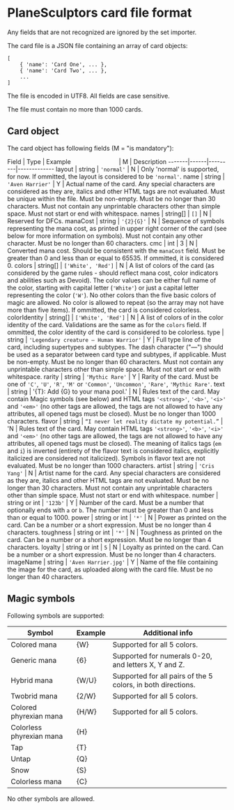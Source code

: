 # PlaneSculptors card file format
Any fields that are not recognized are ignored by the set importer.

The card file is a JSON file containing an array of card objects:
```
[
	{ 'name': 'Card One', ... },
    { 'name': 'Card Two', ... },
    ...
]
```
The file is encoded in UTF8. All fields are case sensitive.

The file must contain no more than 1000 cards.

## Card object
The card object has following fields (M = "is mandatory"):

Field | Type | Example&nbsp;&nbsp;&nbsp;&nbsp;&nbsp;&nbsp;&nbsp;&nbsp;&nbsp;&nbsp;&nbsp;&nbsp;&nbsp;&nbsp;&nbsp;&nbsp;&nbsp;&nbsp;&nbsp;&nbsp;&nbsp;&nbsp;&nbsp;&nbsp;&nbsp;&nbsp;&nbsp;&nbsp;| M | Description 
-------|------|---------|-------------
layout | string | `'normal'` | N |  Only 'normal' is supported, for now. If ommitted, the layout is considered to be `'normal'`.
name | string | `'Aven Harrier'` | Y | Actual name of the card. Any special characters are considered as they are, italics and other HTML tags are not evaluated. Must be unique within the file. Must be non-empty. Must be no longer than 30 characters. Must not contain any unprintable characters other than simple space. Must not start or end with whitespace. 
names | string[] | `[]` | N | Reserved for DFCs.
manaCost | string | `'{2}{G}'` | N | Sequence of symbols representing the mana cost, as printed in upper right corner of the card (see below for more information on symbols). Must not contain any other character. Must be no longer than 60 characters.
cmc | int | 3 | N | Converted mana cost. Should be consistent with the `manaCost` field. Must be greater than 0 and less than or equal to 65535. If ommitted, it is considered 0.
colors | string[] | `['White', 'Red']` | N | A list of colors of the card (as considered by the game rules - should reflect mana cost, color indicators and abilities such as Devoid). The color values can be either full name of the color, starting with capital letter (`'White'`) or just a capital letter representing the color (`'W'`). No other colors than the five basic colors of magic are allowed. No color is allowed to repeat (so the array may not have more than five items). If ommitted, the card is considered colorless.
colorIdentity | string[] | `['White', 'Red']` | N | A list of colors of in the color identity of the card. Validations are the same as for the `colors` field. If ommitted, the color identity of the card is considered to be colorless.
type | string | `'Legendary creature — Human Warrior'` | Y | Full type line of the card, including supertypes and subtypes. The dash character ("—") should be used as a separator between card type and subtypes, if applicable. Must be non-empty. Must be no longer than 60 characters. Must not contain any unprintable characters other than simple space. Must not start or end with whitespace.
rarity | string | `'Mythic Rare'` | Y | Rarity of the card. Must be one of `'C'`, `'U'`, `'R'`, `'M'` or `'Common'`, `'Uncommon'`, `'Rare'`, `'Mythic Rare'`.
text | string | '{T}: Add {G} to your mana pool.' | N | Rules text of the card. May contain Magic symbols (see below) and HTML tags `'<strong>'`, `'<b>'`, `'<i>'` and `'<em>'` (no other tags are allowed, the tags are not allowed to have any attributes, all opened tags must be closed). Must be no longer than 1000 characters.
flavor | string | `“I never let reality dictate my potential.”` | 'N | Rules text of the card. May contain HTML tags `'<strong>'`, `'<b>'`, `'<i>'` and `'<em>'` (no other tags are allowed, the tags are not allowed to have any attributes, all opened tags must be closed). The meaning of italics tags (`em` and `i`) is inverted (entirety of the flavor text is considered italics, explicitly italicized are considered not italicized). Symbols in flavor text are not evaluated. Must be no longer than 1000 characters.
artist | string | `'Cris Yang'` | N | Artist name for the card. Any special characters are considered as they are, italics and other HTML tags are not evaluated. Must be no longer than 30 characters. Must not contain any unprintable characters other than simple space. Must not start or end with whitespace.
number | string or int | `'123b'` | Y | Number of the card. Must be a number that optionally ends with `a` or `b`. The number must be greater than 0 and less than or equal to 1000.
power | string or int | `'*'` | N | Power as printed on the card. Can be a number or a short expression. Must be no longer than 4 characters.
toughness | string or int | `'*'` | N | Toughness as printed on the card. Can be a number or a short expression. Must be no longer than 4 characters.
loyalty | string or int | `5` | N | Loyalty as printed on the card. Can be a number or a short expression. Must be no longer than 4 characters.
imageName | string | `'Aven Harrier.jpg'` | Y | Name of the file containing the image for the card, as uploaded along with the card file. Must be no longer than 40 characters.

## Magic symbols
Following symbols are supported:

Symbol | Example | Additional info
-------|---------|-----------------
Colored mana | {W} | Supported for all 5 colors.
Generic mana | {6} | Supported for numerals 0-20, and letters X, Y and Z.
Hybrid mana | {W/U} | Supported for all pairs of the 5 colors, in both directions.
Twobrid mana | {2/W} | Supported for all 5 colors.
Colored phyrexian mana | {H/W} | Supported for all 5 colors.
Colorless phyrexian mana | {H} |
Tap | {T} | 
Untap | {Q} |
Snow | {S} |
Colorless mana | {C} |

No other symbols are allowed.

